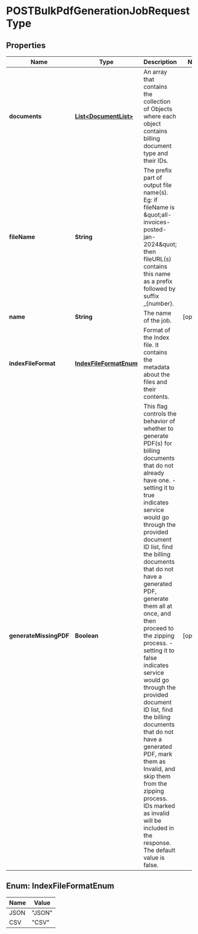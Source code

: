 

# POSTBulkPdfGenerationJobRequestType


## Properties

| Name | Type | Description | Notes |
|------------ | ------------- | ------------- | -------------|
|**documents** | [**List&lt;DocumentList&gt;**](DocumentList.md) | An array that contains the collection of Objects where each object contains billing document type and their IDs.  |  |
|**fileName** | **String** | The prefix part of output file name(s).  Eg:    if fileName is \&quot;all-invoices-posted-jan-2024\&quot; then fileURL(s) contains this name as a prefix followed by suffix _{number}.  |  |
|**name** | **String** | The name of the job.  |  [optional] |
|**indexFileFormat** | [**IndexFileFormatEnum**](#IndexFileFormatEnum) | Format of the Index file. It contains the metadata about the files and their contents.  |  |
|**generateMissingPDF** | **Boolean** | This flag controls the behavior of whether to generate PDF(s) for billing documents that do not already have one.    - setting it to true indicates service would go through the provided document ID list, find the billing documents that do not have a generated PDF,   generate them all at once, and then proceed to the zipping process.    - setting it to false indicates service would go through the provided document ID list, find the billing documents that do not have a generated PDF,   mark them as Invalid, and skip them from the zipping process. IDs marked as invalid will be included in the response.  The default value is false.  |  [optional] |



## Enum: IndexFileFormatEnum

| Name | Value |
|---- | -----|
| JSON | &quot;JSON&quot; |
| CSV | &quot;CSV&quot; |



